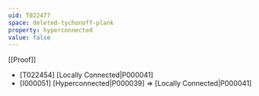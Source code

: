 ```yaml
---
uid: T022477
space: deleted-tychonoff-plank
property: hyperconnected
value: false
---
```

[[Proof]]

* [T022454] [Locally Connected|P000041]
* [I000051] [Hyperconnected|P000039] => [Locally Connected|P000041]

